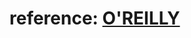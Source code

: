 # reference: [O'REILLY](https://resources.oreilly.com/examples/9780596529321/tree/master/PCI_Code%20Folder)
